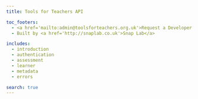 ```yaml
---
title: Tools for Teachers API

toc_footers:
  - <a href='mailto:admin@toolsforteachers.org.uk'>Request a Developer Key</a>
  - Built by <a href='http://snaplab.co.uk'>Snap Lab</a>

includes:
  - introduction
  - authentication
  - assessment
  - learner
  - metadata
  - errors

search: true
---
```

